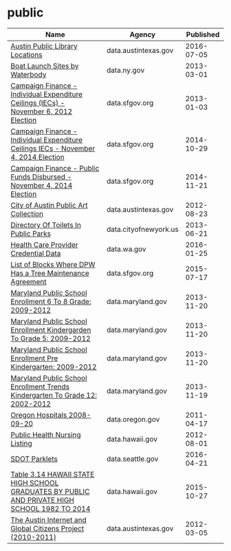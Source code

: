 # public

Name | Agency | Published
---- | ---- | ---------
[Austin Public Library Locations](../socrata/tc36-hn4j.md) | data.austintexas.gov | 2016-07-05
[Boat Launch Sites by Waterbody](../socrata/icvg-v8xr.md) | data.ny.gov | 2013-03-01
[Campaign Finance - Individual Expenditure Ceilings (IECs) - November 6, 2012 Election](../socrata/85cd-6rtn.md) | data.sfgov.org | 2013-01-03
[Campaign Finance - Individual Expenditure Ceilings IECs - November 4, 2014 Election](../socrata/wv7d-caby.md) | data.sfgov.org | 2014-10-29
[Campaign Finance - Public Funds Disbursed - November 4, 2014 Election](../socrata/n5sf-qqmx.md) | data.sfgov.org | 2014-11-21
[City of Austin Public Art Collection](../socrata/yqxj-7evp.md) | data.austintexas.gov | 2012-08-23
[Directory Of Toilets In Public Parks](../socrata/hjae-yuav.md) | data.cityofnewyork.us | 2013-06-21
[Health Care Provider Credential Data](../socrata/qxh8-f4bd.md) | data.wa.gov | 2016-01-25
[List of Blocks Where DPW Has a Tree Maintenance Agreement](../socrata/fati-simc.md) | data.sfgov.org | 2015-07-17
[Maryland Public School Enrollment 6 To 8 Grade: 2009-2012](../socrata/735b-6z7v.md) | data.maryland.gov | 2013-11-20
[Maryland Public School Enrollment Kindergarden To Grade 5: 2009-2012](../socrata/ukpb-6rr9.md) | data.maryland.gov | 2013-11-20
[Maryland Public School Enrollment Pre Kindergarten: 2009-2012](../socrata/9jgx-6epr.md) | data.maryland.gov | 2013-11-20
[Maryland Public School Enrollment Trends Kindergarten To Grade 12: 2002-2012](../socrata/wwk3-j4pg.md) | data.maryland.gov | 2013-11-19
[Oregon Hospitals 2008-09-20](../socrata/s2vy-pvyp.md) | data.oregon.gov | 2011-04-17
[Public Health Nursing Listing](../socrata/x8h7-p5cj.md) | data.hawaii.gov | 2012-08-01
[SDOT Parklets](../socrata/m4k5-ua7m.md) | data.seattle.gov | 2016-04-21
[Table 3.14 HAWAII STATE HIGH SCHOOL GRADUATES BY PUBLIC AND PRIVATE HIGH SCHOOL 1982 TO 2014](../socrata/bvnw-4za7.md) | data.hawaii.gov | 2015-10-27
[The Austin Internet and Global Citizens Project (2010-2011)](../socrata/gt3n-akq9.md) | data.austintexas.gov | 2012-03-05


